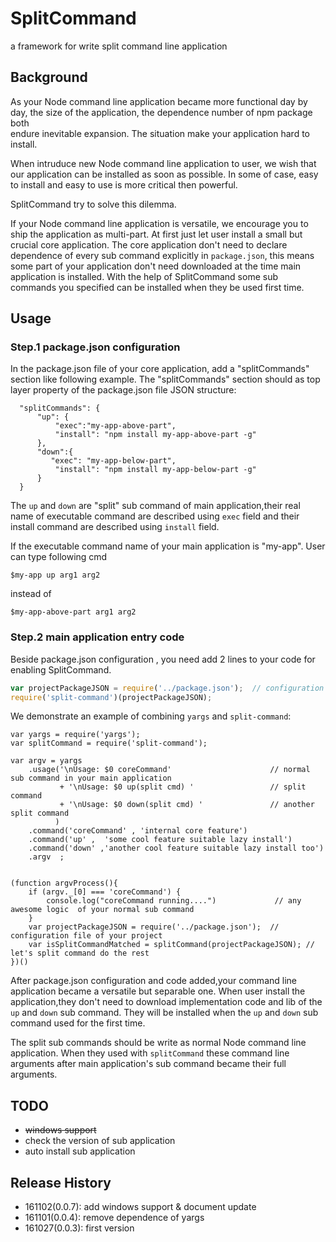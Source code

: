 # SplitCommand
a framework for write split command line application

## Background
As your Node command line application became more functional day by day, the size of the application, the dependence number of npm package both  
endure inevitable expansion. The situation make your application hard to install.

When intruduce new Node command line application to user, we wish that our application can be installed as soon as possible. In some of case, easy to install and easy to use is more critical then powerful.

SplitCommand try to solve this dilemma.

If your Node command line application is versatile, we encourage you to ship the application as multi-part. At first just let user install a small but crucial core application. The core application don't need to declare dependence of every sub command explicitly in `package.json`, this means some part of your application don't need downloaded at the time main application is installed.  With the help of SplitCommand some sub commands you specified can be installed when they be used first time.

## Usage

### Step.1 package.json configuration
In the package.json file of your core application, add a "splitCommands" section like following example. The "splitCommands" section should as top layer property of the package.json file JSON structure:

```
  "splitCommands": {
      "up": {
          "exec":"my-app-above-part",
          "install": "npm install my-app-above-part -g"
      },
      "down":{
         "exec": "my-app-below-part",
          "install": "npm install my-app-below-part -g"         
      }
  }
```

The `up` and `down` are "split" sub command of main application,their real name of executable command are described using `exec` field and their install command are described using `install` field.

If the executable command name of your main application is "my-app". User can type following cmd

```shell
$my-app up arg1 arg2 
```

instead of


```shell
$my-app-above-part arg1 arg2 
```

### Step.2 main application entry code

Beside package.json configuration , you need add 2 lines to your code for enabling SplitCommand.

```javascript
var projectPackageJSON = require('../package.json');  // configuration file of your project 
require('split-command')(projectPackageJSON);

```

We demonstrate an example of combining `yargs` and `split-command`:

```
var yargs = require('yargs');
var splitCommand = require('split-command');

var argv = yargs
    .usage('\nUsage: $0 coreCommand'                      // normal sub command in your main application
           + '\nUsage: $0 up(split cmd) '                 // split command 
           + '\nUsage: $0 down(split cmd) '               // another split command       
          )
    .command('coreCommand' , 'internal core feature')
    .command('up' ,  'some cool feature suitable lazy install')
    .command('down' ,'another cool feature suitable lazy install too')    
    .argv  ;


(function argvProcess(){
    if (argv._[0] === 'coreCommand') {    
        console.log("coreCommand running....")             // any awesome logic  of your normal sub command
    }
    var projectPackageJSON = require('../package.json');  // configuration file of your project     
    var isSplitCommandMatched = splitCommand(projectPackageJSON); // let's split command do the rest
})()
```

After package.json configuration and code added,your command line application became a versatile but separable one. When user install the application,they don't need to download implementation code and lib of the `up` and `down` sub command. They will be installed when the `up` and `down` sub command used for the first time.

The split sub commands should be write as normal Node command line application. When they used with `splitCommand` these command line arguments after main application's sub command became their full arguments.

## TODO

* ~~windows support~~
* check the version of sub application
* auto install sub application


## Release History
* 161102(0.0.7): add windows support & document update
* 161101(0.0.4): remove dependence of yargs
* 161027(0.0.3): first version

